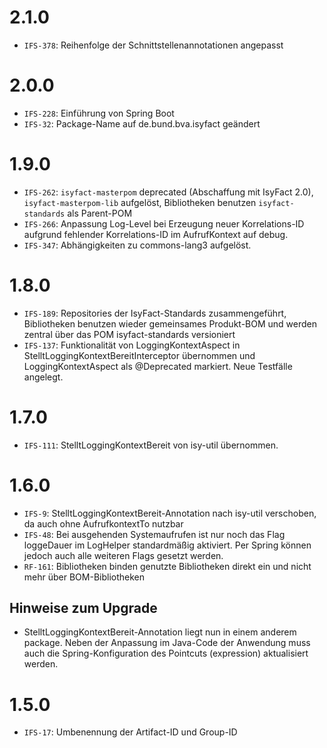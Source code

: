 # 2.1.0
- `IFS-378`: Reihenfolge der Schnittstellenannotationen angepasst

# 2.0.0
- `IFS-228`: Einführung von Spring Boot
- `IFS-32`: Package-Name auf de.bund.bva.isyfact geändert

# 1.9.0
- `IFS-262`: `isyfact-masterpom` deprecated (Abschaffung mit IsyFact 2.0), `isyfact-masterpom-lib` aufgelöst, Bibliotheken benutzen `isyfact-standards` als Parent-POM
- `IFS-266`: Anpassung Log-Level bei Erzeugung neuer Korrelations-ID aufgrund fehlender Korrelations-ID im AufrufKontext auf debug.
- `IFS-347`: Abhängigkeiten zu commons-lang3 aufgelöst.

# 1.8.0
- `IFS-189`: Repositories der IsyFact-Standards zusammengeführt, Bibliotheken benutzen wieder gemeinsames Produkt-BOM und werden zentral über das POM isyfact-standards versioniert
- `IFS-137`: Funktionalität von LoggingKontextAspect in StelltLoggingKontextBereitInterceptor übernommen und LoggingKontextAspect als @Deprecated markiert. Neue Testfälle angelegt. 

# 1.7.0
- `IFS-111`: StelltLoggingKontextBereit von isy-util übernommen. 

# 1.6.0
- `IFS-9`: StelltLoggingKontextBereit-Annotation nach isy-util verschoben, da auch ohne AufrufkontextTo nutzbar
- `IFS-48`: Bei ausgehenden Systemaufrufen ist nur noch das Flag loggeDauer im LogHelper standardmäßig aktiviert. Per Spring können jedoch auch alle weiteren Flags gesetzt werden. 
- `RF-161`: Bibliotheken binden genutzte Bibliotheken direkt ein und nicht mehr über BOM-Bibliotheken

## Hinweise zum Upgrade
- StelltLoggingKontextBereit-Annotation liegt nun in einem anderem package. Neben der Anpassung im Java-Code der Anwendung muss auch die Spring-Konfiguration des Pointcuts (expression) aktualisiert werden.

# 1.5.0
- `IFS-17`: Umbenennung der Artifact-ID und Group-ID
